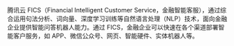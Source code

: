 腾讯云 FICS（Financial Intelligent Customer Service，金融智能客服），通过综合运用句法分析、词向量、深度学习训练等自然语言处理（NLP）技术，面向金融企业提供智能问答机器人能力。通过 FICS，金融企业可以快速在各个渠道部署智能客户服务，如 APP、微信公众号、网页、智能硬件、实体机器人等。
